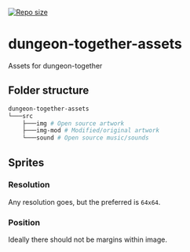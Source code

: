 [![Repo size](https://img.shields.io/github/repo-size/cpuabuse/dungeon-together-assets?logo=github)](https://github.com/cpuabuse/dungeon-together-assets)

# dungeon-together-assets

Assets for dungeon-together

## Folder structure

```bash
dungeon-together-assets
└───src
    ├───img # Open source artwork
    ├───img-mod # Modified/original artwork
    └───sound # Open source music/sounds
```

## Sprites

### Resolution

Any resolution goes, but the preferred is `64x64`.

### Position

Ideally there should not be margins within image.
